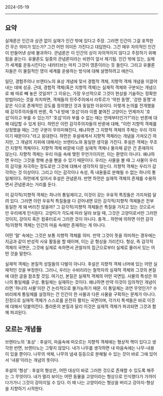 

2024-05-19

----


## 요약
실재론은 인간과 상관 없이 실재가 인간 밖에 있다고 주장. 
그러면 인간이 그걸 포착한 건 무슨 의미가 있는가?
그건 어떤 의미든 가진다고 대답한다. 
그건 매우 자의적인 인간이 만들어낸 상에 불과하다. 
관념론은 이 인간의 상이 자의적이지 않다고 주장하기 위해 힘을 쏟는다. 
유물론도 일종의 관념론이라는 비판이 앞서 제기됨.
인간 밖에 있는, 실체가 세계를 운동시킨다는 내러티브는 마치 그것이 영혼이라는 듯 들린다. 
그리고 유물론자들은 이 물질적인 영이 세계를 운용하는 방식에 대해 설명하려고 애쓴다. 

일단, 경험주의나 브렌타노의 표상 개념에 맞서 경험적 객체, 지향적 객체 개념을 이끌어 내는 데에 성공.
근데, 경험적 객체(혹은 지향적 객체)는 실재적 객체와 구분되는 개념으로 왜 따로 빼 놓은 것일까?
그 이유는, 가장 우선적으로 그것이 현상을 기술하는 정확한 방법이라는 것을 차치하면, 객체들의 민주주의에서 라투르가 '약한 동맹', '강한 동맹'과 같은 식으로 존재적인 강도를 정의했던 것과 동일한 이유이다. 
이렇게 논의를 전개했을 때 감각주의자들의 반론, 즉 "내 방에 '호섭'이라 이름 붙여진 고양이는 언제까지 '호섭'이라고 부를 수 있는가? '호섭'이라 부를 수 없는 때는 언제부터인가?"라는 반론에 대해 대답할 수 있게 된다.
하먼은 이런 감각주의자들의 반론에 대해, "이런 지향적 객체를 상정했을 때는 그런 구분이 무의미해진다, 왜냐하면 그 지향적 객체의 주체는 우리 각자이기 때문이다."라고 응대한다. 
하먼은 후설에게서 지향적 객체라는 개념을 가져오긴 하지만, 그 개념의 지위에 대해서는 브렌타노와 동일한 생각을 가진다. 
후설은 객체는 무조건 지향적 객체이다. 
지향적 객체 바깥에 다른 실재적 객체나 물자체 같은 건 존재하지 않는다. 
지향적 객체는 우리 마음 속에 맺힌 무언가이지만, 이는 환영이 아니다. 왜냐하면 우리는 그것을 향해 손을 뻗을 수 있기 때문이다. 
우리는 사물을 볼 때 그 사물이 우리의 감각을 자극하는 정도로만 그것에 대해서 생각하지 않는다.
지향적 객체는 우리가 감각하는 것 이상이다. 
그리고 이는 감각이나 속성, 즉 내용들로 분해될 수 없는 하나의 통일체이다.
하먼에게 있어서 후설은 관념론자.
반면 하먼은 실재적 객체의 존재를 수용하면서 관념론과는 거리를 둔다.

이 감각적/지향적 객체는 하나의 통일체이고, 이것이 갖는 우유적 특징들은 가지처럼 달려 있다. 
그러면 이런 우유적 특질들을 다 걷어내면 모든 감각적/지향적 객체들은 전부 동일한 게 돼 버리진 않을까?
그 감각적/지향적 객체들은 특질을 가지고 있는 것으로서만 우리에게 인식된다. 
고양이가 각도에 따라 달라 보일 때, 그것은 고양이로서만 그러한 것이지, 강아지 혹은 컴퓨터로서 그러한 것이 아니다. 
충격... 하먼에 의하면 이런 감각적/지향적 객체는 인간의 마음 속에만 존재하는 게 아니다. 

어떤 '말' 속에는 그것은 보통 지향적 객체를 의미.
만약 그것이 뜻을 의미하는 경우에는 지금과 같이 반성적 사유 활동을 할 때이며, 이는 곧 형상을 가리킨다.
형상, 즉 감각적 객체의 국면은, 그것에 실제로 속하면서 관찰자의 접근으로부터 실제로 물러서 있는 어떤 것을 말한다.

실재적 객체는 본질적 성질들의 다발이 아니다. 
후설은 지향적 객체 너머에 있는 어떤 실재적인 것을 부정한다. 
그러니, 우리는 수비리라는 철학자의 실재적 객체와 그것의 본질에 대한 글을 참조할 것임.
여기선, 본질은 실재적 객체의 어떤 국면임.
사물의 특성은 하나의 통일체를 구성. 
통일체는 실재하는 것이다. 왜냐하면 만약 이것이 임의적인 개념이라면 '하나의 사물'이란 건 논리적으로 불가능하기 때문.
이 통일체는 과연 무엇인가?
수비리에게 통일체를 설정하는 건 인간이 한 사물과 다른 사물을 구획하는 문제가 아니다.
진정으로 실재적 객체가 스스로를 온전히 펼치는 국면이며, 각가지 특색들은 바로 이것에 대해서 덧붙여진다.
플라톤의 본질과 달리 이것은 실재적 객체가 파괴되면 그것과 함께 파괴된다. 


## 모르는 개념들
브렌타노의 '표상' : 후설이, 마음속에 떠오르는 지향적 객체에는 형상적 핵이 있다고 생각한 반면, 브렌타노는 그렇지 않았다. 내가 나무를 생각하면 내 마음속에는 나무-내용이 있을 뿐이다. 나무의 색체, 나무의 냄새 등등으로 분해될 수 있는 것이 바로 그에 있어서 '내용'이라는 개념의 뜻이다.

후설의 '형상' : 후설의 형상은, 어떤 대상이 바로 그러한 것으로 존재할 수 있도록 해주는 그 무엇이다. 내가 멀리 보이는 어떤 동물을 고양이라는 형상으로 인식했다가 가까이 다가가니 그것이 강아지일 수 있다. 이 때 나는 고양이라는 형상을 버리고 강아지-형상을 지향하기 시작한다. 